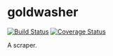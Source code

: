 goldwasher
==========
[![Build Status](https://travis-ci.org/alexlangberg/goldwasher.svg?branch=master)](https://travis-ci.org/alexlangberg/goldwasher)
[![Coverage Status](https://coveralls.io/repos/alexlangberg/goldwasher/badge.png?branch=master)](https://coveralls.io/r/alexlangberg/goldwasher?branch=master)

A scraper.